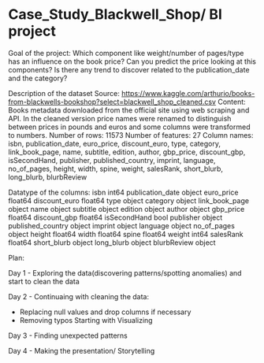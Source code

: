 # Case_Study_Blackwell_Shop/ BI project

Goal of the project: Which component like weight/number of pages/type has an influence on the book price?
Can you predict the price looking at this components? Is there any trend to discover related to the publication_date and the category?


Description of the dataset
Source: https://www.kaggle.com/arthurio/books-from-blackwells-bookshop?select=blackwell_shop_cleaned.csv
Content: Books metadata downloaded from the official site using web scraping and API. 
In the cleaned version price names were renamed to distinguish between 
prices in pounds and euros and some columns were transformed to numbers.
Number of rows: 11573
Number of features: 27
Column names: isbn, publication_date, euro_price, discount_euro, type, category, link_book_page, name, subtitle, edition, author, gbp_price, discount_gbp, isSecondHand, publisher, published_country, imprint, language, no_of_pages, height, width, spine, weight, salesRank, short_blurb, long_blurb, blurbReview

Datatype of the columns: 
isbn                   int64
publication_date      object
euro_price           float64
discount_euro        float64
type                  object
category              object
link_book_page        object
name                  object
subtitle              object
edition               object
author                object
gbp_price            float64
discount_gbp         float64
isSecondHand            bool
publisher             object
published_country     object
imprint               object
language              object
no_of_pages           object
height               float64
width                float64
spine                float64
weight                 int64
salesRank            float64
short_blurb           object
long_blurb            object
blurbReview           object

Plan:

Day 1 - Exploring the data(discovering patterns/spotting anomalies) and start to clean the data

Day 2 - Continuaing with cleaning the data: 
- Replacing null values and drop columns if necessary
- Removing typos
Starting with Visualizing

Day 3 - Finding unexpected patterns

Day 4 - Making the presentation/ Storytelling
